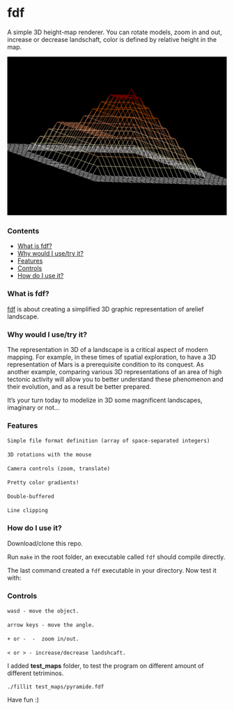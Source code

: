 # fdf

A simple 3D height-map renderer. You can rotate models, zoom in and out, increase or decrease landschaft, color is defined by relative height in the map.

![alt text](https://github.com/Aliba777/42-School-Projects/blob/master/fdf/screenshot_fdf.png)

### Contents
* [What is fdf?](#what-is-fdf)
* [Why would I use/try it?](#why-would-i-usetry-it)
* [Features](#features)
* [Controls](#controls)
* [How do I use it?](#how-do-i-use-it)

### What is fdf?

[fdf][1] is about creating a simplified 3D graphic representation of arelief landscape.

### Why would I use/try it?

The representation in 3D of a landscape is a critical aspect of modern mapping. For
example, in these times of spatial exploration, to have a 3D representation of Mars is a
prerequisite condition to its conquest. As another example, comparing various 3D representations
of an area of high tectonic activity will allow you to better understand these
phenomenon and their evolution, and as a result be better prepared.

It’s your turn today to modelize in 3D some magnificent landscapes, imaginary or
not...

### Features
  
 	Simple file format definition (array of space-separated integers)
  
 	3D rotations with the mouse
  
 	Camera controls (zoom, translate)
  
 	Pretty color gradients!
  
  	Double-buffered
  
 	Line clipping

### How do I use it?

Download/clone this repo.

Run `make` in the root folder, an executable called `fdf` should compile directly.

The last command created a `fdf` executable in your directory. Now test it with:

### Controls

	wasd - move the object.
  
  	arrow keys - move the angle.
  
 	+ or -  -  zoom in/out.
  
  	< or > - increase/decrease landshcaft.
  


I added **test_maps** folder, to test the program on different amount of different tetriminos.

	./fillit test_maps/pyramide.fdf

Have fun :)

[1]: https://github.com/Aliba777/42-School-Projects/blob/master/fdf/fdf.en.pdf "fdf PDF"
[2]: http://42.us.org "42 USA"
[14]: https://github.com/Aliba777/42-School-Projects/tree/master/libft
